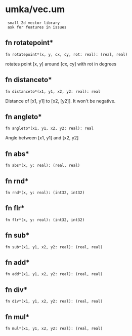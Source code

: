 # umka/vec.um

```
 small 2d vector library
 ask for features in issues
```

## fn rotatepoint*
`fn rotatepoint*(x, y, cx, cy, rot: real): (real, real)`

rotates point [x, y] around [cx, cy] with
rot in degrees


## fn distanceto*
`fn distanceto*(x1, y1, x2, y2: real): real`

Distance of [x1, y1] to [x2, [y2]].
It won't be negative.


## fn angleto*
`fn angleto*(x1, y1, x2, y2: real): real`

Angle between [x1, y1] and [x2, y2]


## fn abs*
`fn abs*(x, y: real): (real, real)`



## fn rnd*
`fn rnd*(x, y: real): (int32, int32)`



## fn flr*
`fn flr*(x, y: real): (int32, int32)`



## fn sub*
`fn sub*(x1, y1, x2, y2: real): (real, real)`



## fn add*
`fn add*(x1, y1, x2, y2: real): (real, real)`



## fn div*
`fn div*(x1, y1, x2, y2: real): (real, real)`



## fn mul*
`fn mul*(x1, y1, x2, y2: real): (real, real)`




